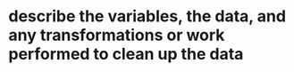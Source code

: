 #
# describe the variables, the data, and any transformations or work performed to clean up the data
#

